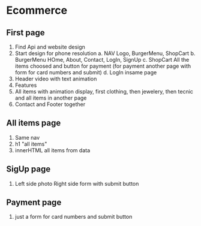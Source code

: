 # Ecommerce

## First page
1. Find Api and website design
2. Start design for phone resolution
a. NAV
Logo, 
BurgerMenu, 
ShopCart
b. BurgerMenu
HOme, About, Contact, LogIn, SignUp
c. ShopCart
All the items choosed and button for payment
(for payment another page with form for card numbers and submit)
d. LogIn insame page
3. Header video with text animation
4. Features
5. All items with animation display, first clothing, then jewelery, then tecnic and all items in another page
6. Contact and Footer together

## All items page
1. Same nav
2. h1 "all items"
3. innerHTML all items from data

## SigUp page
1. Left side photo Right side form with submit button

## Payment page
1. just a form for card numbers and submit button